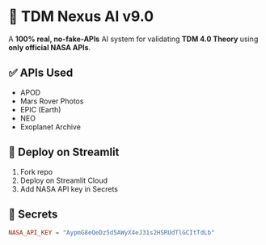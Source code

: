 # 🌌 TDM Nexus AI v9.0

A **100% real, no-fake-APIs** AI system for validating **TDM 4.0 Theory** using **only official NASA APIs**.

## ✅ APIs Used
- APOD
- Mars Rover Photos
- EPIC (Earth)
- NEO
- Exoplanet Archive

## 🚀 Deploy on Streamlit
1. Fork repo
2. Deploy on Streamlit Cloud
3. Add NASA API key in Secrets

## 🔐 Secrets
```toml
NASA_API_KEY = "AypmG8eQeDz5d5AWyX4eJ31s2HSRUdTlGCItTdLb"
